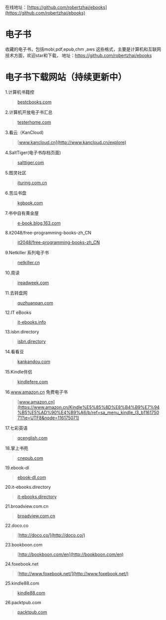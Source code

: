 在线地址：[https://github.com/robertzhai/ebooks](https://github.com/robertzhai/ebooks)

# 电子书
收藏的电子书，包括mobi,pdf,epub,chm ,aws 这些格式，主要是计算机和互联网技术方面，欢迎star和下载， 地址：<a href="https://github.com/robertzhai/ebooks">https://github.com/robertzhai/ebooks</a>


# 电子书下载网站（持续更新中）
1.计算机书籍控  
>[bestcbooks.com](http://bestcbooks.com/recommend/most-influential-book)

2.计算机开放电子书汇总
>[testerhome.com](https://testerhome.com/topics/4419)

3.看云（KanCloud)  
>[www.kancloud.cn](http://www.kancloud.cn/explore)

4.SaltTiger(电子书存档页面)  
>[salttiger.com](http://www.salttiger.com/archives/)

5.图灵社区  
>[ituring.com.cn](http://www.ituring.com.cn/)  

6.苦瓜书盘  
>[kgbook.com](http://kgbook.com/)

7.书中自有黄金屋
>[e-book.blog.163.com](http://e-book.blog.163.com/)

8.it2048/free-programming-books-zh_CN
>[it2048/free-programming-books-zh_CN](https://github.com/it2048/free-programming-books-zh_CN)

9.Netkiller 系列电子书
>[netkiller.cn](http://www.netkiller.cn/)

10.周读
>[ireadweek.com](http://ireadweek.com/index.php/Index/index.html)

11.去转盘网 
>[quzhuanpan.com](http://www.quzhuanpan.com/source/loadSourceList.do?type=3)

12.IT eBooks
>[it-ebooks.info](http://www.it-ebooks.info/)

13.isbn.directory
>[isbn.directory](http://isbn.directory/)

14.看看豆
>[kankandou.com](https://kankandou.com/)

15.Kindle伴侣
>[kindlefere.com](https://kindlefere.com/ebook)

16.www.amazon.cn 免费电子书
>[www.amazon.cn](https://www.amazon.cn/Kindle%E5%85%8D%E8%B4%B9%E7%94%B5%E5%AD%90%E4%B9%A6/b/ref=sa_menu_kindle_l3_b116175071?ie=UTF8&node=116175071)

17.七彩英语
>[qcenglish.com](http://www.qcenglish.com/)

18.掌上书苑
>[cnepub.com](https://www.cnepub.com/store)  
  
19.ebook-dl  
>[ebook-dl.com](http://ebook-dl.com/)  

20.it-ebooks.directory  
>[it-ebooks.directory](http://it-ebooks.directory/)  

21.broadview.com.cn
>[broadview.com.cn](http://www.broadview.com.cn/book?tab=ebook)  

22.doco.co
>[http://doco.co/](http://doco.co/)  


23.bookboon.com 
>[http://bookboon.com/en](http://bookboon.com/en)

24.foxebook.net  
>[http://www.foxebook.net/](http://www.foxebook.net/)  

25.kindle88.com  
>[kindle88.com](http://www.kindle88.com/)
  
26.packtpub.com  
>[packtpub.com](https://www.packtpub.com/all)
